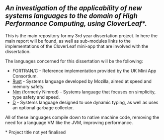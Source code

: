## *An investigation of the applicability of new systems languages to the domain of High Performance Computing, using CloverLeaf*\*.

This is the main repository for my 3rd year dissertation project. In here the main report will be found, as well as sub-modules links to the implementations of the CloverLeaf mini-app that are involved with the dissertation.

The languages concerned for this dissertation will be the following:

* FORTRAN/C - Reference implementation provided by the UK Mini App Consortium.
* [Rust](http://www.rust-lang.org/) - Systems language developed by Mozilla, aimed at speed and memory safety.
* [Nim](http://nim-lang.org/) (formerly Nimrod) - Systems language that focuses on simplicity, type safety and speed.
* [D](http://dlang.org/) - Systems language designed to use dynamic typing, as well as uses an optional garbage collector.

All of these languages compile down to native machine code, removing the need for a language VM like the JVM, improving performance.

\* Project title not yet finalised
